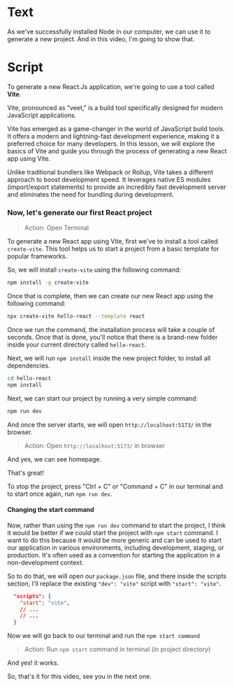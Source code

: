 # Text
As we've successfully installed Node in our computer, we can use it to generate a new project. And in this video, I'm going to show that.

# Script
To generate a new React.Js application, we're going to use a tool called **Vite**.

Vite, pronounced as "veet," is a build tool specifically designed for modern JavaScript applications. 

Vite has emerged as a game-changer in the world of JavaScript build tools. It offers a modern and lightning-fast development experience, making it a preferred choice for many developers. In this lesson, we will explore the basics of Vite and guide you through the process of generating a new React app using Vite.

Unlike traditional bundlers like Webpack or Rollup, Vite takes a different approach to boost development speed. It leverages native ES modules (import/export statements) to provide an incredibly fast development server and eliminates the need for bundling during development.

### Now, let's generate our first React project

> Action: Open Terminal

To generate a new React app using Vite, first we've to install a tool called `create-vite`. This tool helps us to start a project from a basic template for popular frameworks.

So, we will install `create-vite` using the following command:
```sh
npm install -g create-vite
```

Once that is complete, then we can create our new React app using the following command:
```sh
npx create-vite hello-react --template react
```

Once we run the command, the installation process will take a couple of seconds. Once that is done, you'll notice that there is a brand-new folder inside your current directory called `hello-react`.


Next, we will run `npm install` inside the new project folder, to install all dependencies.
```sh
cd hello-react
npm install
```

Next, we can start our project by running a very simple command:
```sh
npm run dev
```

And once the server starts, we will open `http://localhost:5173/` in the browser.
> Action: Open `http://localhost:5173/` in browser

And yes, we can see homepage.

That's great!

To stop the project, press "Ctrl + C" or "Command + C" in our terminal and to start once again, run `npm run dev`.

#### Changing the start command
Now, rather than using the `npm run dev` command to start the project, I think it would be better if we could start the project with `npm start` command. I want to do this because it would be more generic and can be used to start our application in various environments, including development, staging, or production. It's often used as a convention for starting the application in a non-development context. 

So to do that, we will open our `package.json` file, and there inside the scripts section, I'll replace the existing `"dev": "vite"` script with `"start": "vite"`.
```json
  "scripts": {
    "start": "vite",
    // ...
    // ...
  }
```

Now we will go back to our terminal and run the `npm start command`
> Action: Run `npm start` command in terminal (in project directory)

And yes! it works.

So, that's it for this video, see you in the next one.
